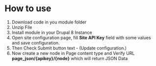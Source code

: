 # How to use 
1. Download code in you module folder
2. Unzip File 
3. Install module in your Drupal 8 Instance 
4. Open site configuration page, fill __Site API Key__ field with some values and save configuration.
5. Then Check Submit button text - (Update configuration.)
6. Now create a new node in Page  content type and Verify URL __page_json/{apikey}/{node}__ which will return JSON Data 
